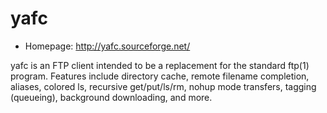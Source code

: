 # yafc

* Homepage: http://yafc.sourceforge.net/

yafc is an FTP client intended to be a replacement for the standard ftp(1)
 program. Features include directory cache, remote filename completion,
 aliases, colored ls, recursive get/put/ls/rm, nohup mode transfers,
 tagging (queueing), background downloading, and more.
